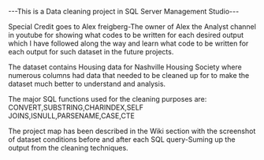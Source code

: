 ---This is a Data cleaning project in SQL Server Management Studio---

Special Credit goes to Alex freigberg-The owner of Alex the Analyst channel in youtube for showing what codes to be written for each desired output which I have followed along the way and learn what code to be written for each output for such dataset in the future projects.

The dataset contains Housing data for Nashville Housing Society where numerous columns had data that needed to be cleaned up for to make the dataset much better to understand and analysis.

The major SQL functions used for the cleaning purposes are: CONVERT,SUBSTRING,CHARINDEX,SELF JOINS,ISNULL,PARSENAME,CASE,CTE

The project map has been described in the Wiki section with the screenshot of dataset conditions before and after each SQL query-Suming up the output from the cleaning techniques.


